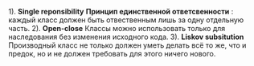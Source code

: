 1). **Single reponsibility**
	__Принцип единственной ответсвенности__ : каждый класс должен быть отвественным лишь за одну отдельную часть.
2). **Open-close**
	Классы можно использовать только для наследования без изменения исходного кода.
3). **Liskov subsitution**
	Производный класс не только должен уметь делать всё то же, что и предок, но и не должен требовать для этого ничего нового.


